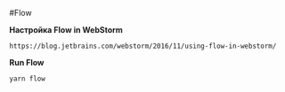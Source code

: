 #Flow

**Настройка Flow in WebStorm**
```
https://blog.jetbrains.com/webstorm/2016/11/using-flow-in-webstorm/
```
**Run Flow**
```
yarn flow
```

